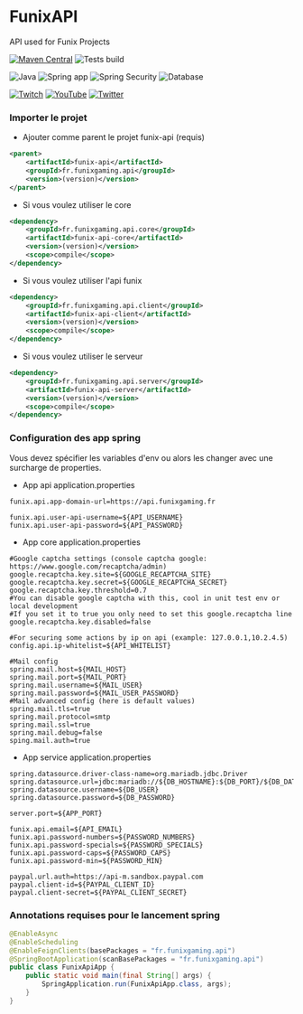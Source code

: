 # FunixAPI
API used for Funix Projects

[![Maven Central](https://img.shields.io/maven-central/v/fr.funixgaming.api/funix-api.svg)](https://search.maven.org/artifact/fr.funixgaming.api/funix-api)
![Tests build](https://github.com/FunixProductions/FunixAPI/actions/workflows/main.yml/badge.svg?branch=master)

![Java](https://img.shields.io/badge/Java-ED8B00?style=for-the-badge&logo=java&logoColor=white)
![Spring app](https://img.shields.io/badge/Spring-6DB33F?style=for-the-badge&logo=spring&logoColor=white)
![Spring Security](https://img.shields.io/badge/Spring_Security-6DB33F?style=for-the-badge&logo=Spring-Security&logoColor=white)
![Database](https://img.shields.io/badge/MariaDB-003545?style=for-the-badge&logo=mariadb&logoColor=white)

[![Twitch](https://img.shields.io/badge/Twitch-9146FF?style=for-the-badge&logo=twitch&logoColor=white)](https://twitch.tv/funixgaming)
[![YouTube](https://img.shields.io/badge/YouTube-FF0000?style=for-the-badge&logo=youtube&logoColor=white)](https://youtube.com/c/funixgaming)
[![Twitter](https://img.shields.io/badge/Twitter-1DA1F2?style=for-the-badge&logo=twitter&logoColor=white)](https://twitter.com/funixgaming)


### Importer le projet
- Ajouter comme parent le projet funix-api (requis)
```xml
<parent>
    <artifactId>funix-api</artifactId>
    <groupId>fr.funixgaming.api</groupId>
    <version>(version)</version>
</parent>
```

- Si vous voulez utiliser le core
```xml
<dependency>
    <groupId>fr.funixgaming.api.core</groupId>
    <artifactId>funix-api-core</artifactId>
    <version>(version)</version>
    <scope>compile</scope>
</dependency>
```

- Si vous voulez utiliser l'api funix
```xml
<dependency>
    <groupId>fr.funixgaming.api.client</groupId>
    <artifactId>funix-api-client</artifactId>
    <version>(version)</version>
    <scope>compile</scope>
</dependency>
```

- Si vous voulez utiliser le serveur
```xml
<dependency>
    <groupId>fr.funixgaming.api.server</groupId>
    <artifactId>funix-api-server</artifactId>
    <version>(version)</version>
    <scope>compile</scope>
</dependency>
```

### Configuration des app spring

Vous devez spécifier les variables d'env ou alors les changer avec une surcharge de properties.

- App api application.properties
````properties
funix.api.app-domain-url=https://api.funixgaming.fr

funix.api.user-api-username=${API_USERNAME}
funix.api.user-api-password=${API_PASSWORD}
````

- App core application.properties
````properties
#Google captcha settings (console captcha google: https://www.google.com/recaptcha/admin)
google.recaptcha.key.site=${GOOGLE_RECAPTCHA_SITE}
google.recaptcha.key.secret=${GOOGLE_RECAPTCHA_SECRET}
google.recaptcha.key.threshold=0.7
#You can disable google captcha with this, cool in unit test env or local development
#If you set it to true you only need to set this google.recaptcha line
google.recaptcha.key.disabled=false

#For securing some actions by ip on api (example: 127.0.0.1,10.2.4.5)
config.api.ip-whitelist=${API_WHITELIST}

#Mail config
spring.mail.host=${MAIL_HOST}
spring.mail.port=${MAIL_PORT}
spring.mail.username=${MAIL_USER}
spring.mail.password=${MAIL_USER_PASSWORD}
#Mail advanced config (here is default values)
spring.mail.tls=true
spring.mail.protocol=smtp
spring.mail.ssl=true
spring.mail.debug=false
sping.mail.auth=true
````

- App service application.properties
````properties
spring.datasource.driver-class-name=org.mariadb.jdbc.Driver
spring.datasource.url=jdbc:mariadb://${DB_HOSTNAME}:${DB_PORT}/${DB_DATABASE}
spring.datasource.username=${DB_USER}
spring.datasource.password=${DB_PASSWORD}

server.port=${APP_PORT}

funix.api.email=${API_EMAIL}
funix.api.password-numbers=${PASSWORD_NUMBERS}
funix.api.password-specials=${PASSWORD_SPECIALS}
funix.api.password-caps=${PASSWORD_CAPS}
funix.api.password-min=${PASSWORD_MIN}

paypal.url.auth=https://api-m.sandbox.paypal.com
paypal.client-id=${PAYPAL_CLIENT_ID}
paypal.client-secret=${PAYPAL_CLIENT_SECRET}
````

### Annotations requises pour le lancement spring
````java
@EnableAsync
@EnableScheduling
@EnableFeignClients(basePackages = "fr.funixgaming.api")
@SpringBootApplication(scanBasePackages = "fr.funixgaming.api")
public class FunixApiApp {
    public static void main(final String[] args) {
        SpringApplication.run(FunixApiApp.class, args);
    }
}
````
